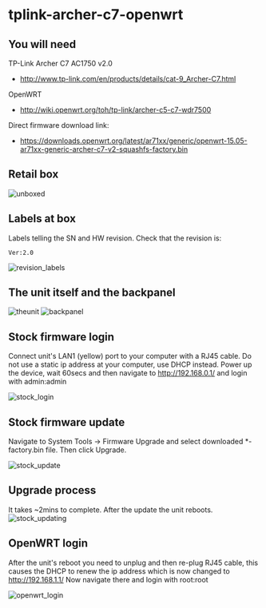 # tplink-archer-c7-openwrt

You will need
---

TP-Link Archer C7 AC1750 v2.0
- http://www.tp-link.com/en/products/details/cat-9_Archer-C7.html
 
OpenWRT
- http://wiki.openwrt.org/toh/tp-link/archer-c5-c7-wdr7500

Direct firmware download link:
- https://downloads.openwrt.org/latest/ar71xx/generic/openwrt-15.05-ar71xx-generic-archer-c7-v2-squashfs-factory.bin

Retail box
---
![unboxed](https://raw.githubusercontent.com/enyone/tplink-archer-c7-openwrt/master/unboxed.JPG)

Labels at box
---
Labels telling the SN and HW revision. Check that the revision is:
```
Ver:2.0
```

![revision_labels](https://raw.githubusercontent.com/enyone/tplink-archer-c7-openwrt/master/revision_labels.JPG)

The unit itself and the backpanel
---
![theunit](https://raw.githubusercontent.com/enyone/tplink-archer-c7-openwrt/master/theunit.JPG)
![backpanel](https://raw.githubusercontent.com/enyone/tplink-archer-c7-openwrt/master/backpanel.JPG)

Stock firmware login
---
Connect unit's LAN1 (yellow) port to your computer with a RJ45 cable. Do not use a static ip address at your computer, use DHCP instead. Power up the device, wait 60secs and then navigate to http://192.168.0.1/ and login with admin:admin

![stock_login](https://raw.githubusercontent.com/enyone/tplink-archer-c7-openwrt/master/stock_login.jpg)

Stock firmware update
---
Navigate to System Tools -> Firmware Upgrade and select downloaded *-factory.bin file. Then click Upgrade.

![stock_update](https://raw.githubusercontent.com/enyone/tplink-archer-c7-openwrt/master/stock_update.jpg)

Upgrade process
---
It takes ~2mins to complete. After the update the unit reboots.
![stock_updating](https://raw.githubusercontent.com/enyone/tplink-archer-c7-openwrt/master/stock_updating.jpg)

OpenWRT login
---
After the unit's reboot you need to unplug and then re-plug RJ45 cable, this causes the DHCP to renew the ip address which is now changed to http://192.168.1.1/ Now navigate there and login with root:root

![openwrt_login](https://raw.githubusercontent.com/enyone/tplink-archer-c7-openwrt/master/openwrt_login.jpg)
